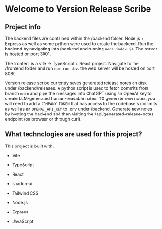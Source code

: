 # Welcome to Version Release Scribe

## Project info

The backend files are contained within the /backend folder. Node.js + Express as well as some python were used to create the backend. 
Run the backend by navigating into /backend and running `node index.js`. The server is hosted on port 3001.

The frontent is a vite -> TypeScript + React project. Navigate to the /frontend folder and run `npm run dev`. the web server will be hosted on port 8080.

Version release scribe currently saves generated release notes on disk under /backend/releases. 
A python script is used to fetch commits from branch `main` and pipe the messages into ChatGPT using an OpenAI key to create LLM-generated human-readable notes.
TO generate new notes, you will need to add a `COMPANY_TOKEN` that has access to the codebase's commits as well as an `OPENAI_API_KEY` to .env under /backend. 
Generate new notes by hosting the backend and then visiting the /api/generated-release-notes endpoint (on browser or through curl).

## What technologies are used for this project?

This project is built with:

- Vite
- TypeScript
- React
- shadcn-ui
- Tailwind CSS

- Node.js
- Express
- JavaScript
